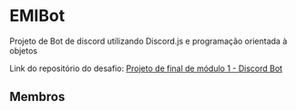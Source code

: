 # EMIBot
Projeto de Bot de discord utilizando Discord.js e programação orientada à objetos

Link do repositório do desafio: [Projeto de final de módulo 1 - Discord Bot](https://github.com/timotejroiko/turma-1033/tree/main/projeto%201) 

## Membros